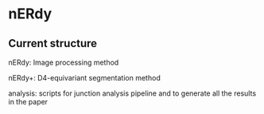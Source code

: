# nERdy

## Current structure
nERdy: Image processing method

nERdy+: D4-equivariant segmentation method

analysis: scripts for junction analysis pipeline and to generate all the results in the paper
